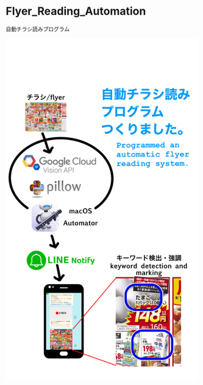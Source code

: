 # Flyer_Reading_Automation
自動チラシ読みプログラム
<p>
  <img src="Attached File/description.JPG" alt="description.JPG" width="600">
</p>
